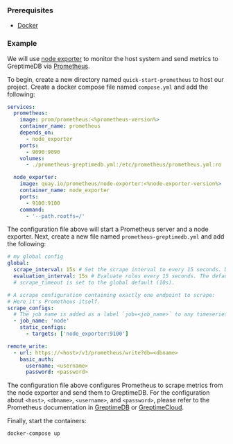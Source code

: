 ### Prerequisites

- [Docker](https://www.docker.com/)

### Example

We will use [node exporter](https://github.com/prometheus/node_exporter) to monitor the host system and send metrics to GreptimeDB via [Prometheus](https://prometheus.io/).

To begin, create a new directory named `quick-start-prometheus` to host our project. Create a docker compose file named `compose.yml` and add the following:

```yaml
services:
  prometheus:
    image: prom/prometheus:<%prometheus-version%>
    container_name: prometheus
    depends_on:
      - node_exporter
    ports:
      - 9090:9090
    volumes:
      - ./prometheus-greptimedb.yml:/etc/prometheus/prometheus.yml:ro

  node_exporter:
    image: quay.io/prometheus/node-exporter:<%node-exporter-version%>
    container_name: node_exporter
    ports:
      - 9100:9100
    command:
      - '--path.rootfs=/'
```

The configuration file above will start a Prometheus server and a node exporter. Next, create a new file named `prometheus-greptimedb.yml` and add the following:

```yaml
# my global config
global:
  scrape_interval: 15s # Set the scrape interval to every 15 seconds. Default is every 1 minute.
  evaluation_interval: 15s # Evaluate rules every 15 seconds. The default is every 1 minute.
  # scrape_timeout is set to the global default (10s).

# A scrape configuration containing exactly one endpoint to scrape:
# Here it's Prometheus itself.
scrape_configs:
  # The job name is added as a label `job=<job_name>` to any timeseries scraped from this config.
  - job_name: 'node'
    static_configs:
      - targets: ['node_exporter:9100']

remote_write:
  - url: https://<host>/v1/prometheus/write?db=<dbname>
    basic_auth:
      username: <username>
      password: <password>
```

The configuration file above configures Prometheus to scrape metrics from the node exporter and send them to GreptimeDB. For the configuration about `<host>`, `<dbname>`, `<username>`, and `<password>`, please refer to the Prometheus documentation in [GreptimeDB](/user-guide/clients/prometheus.md) or [GreptimeCloud](/greptimecloud/integrations/prometheus/quick-setup.md).

Finally, start the containers:

```bash
docker-compose up
```
